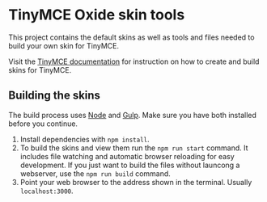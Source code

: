# TinyMCE Oxide skin tools
This project contains the default skins as well as tools and files needed to build your own skin for TinyMCE.

Visit the [TinyMCE documentation](https://www.tiny.cloud/docs/advanced/creating-a-skin/) for instruction on how to create and build skins for TinyMCE.

## Building the skins
The build process uses [Node](http://nodejs.org/) and [Gulp](http://gulpjs.com/). Make sure you have both installed before you continue.

1. Install dependencies with `npm install`.
2. To build the skins and view them run the `npm run start` command. It includes file watching and automatic browser reloading for easy development. If you just want to build the files without launcong a webserver, use the `npm run build` command.
3. Point your web browser to the address shown in the terminal. Usually `localhost:3000`.
